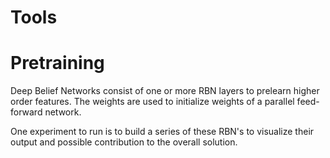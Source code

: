 # Tools  





# Pretraining

Deep Belief Networks consist of one or more RBN layers to prelearn higher order features. The weights are used to initialize weights of a parallel feed-forward network.  

One experiment to run is to build a series of these RBN's to visualize their output and possible contribution to the overall solution.
